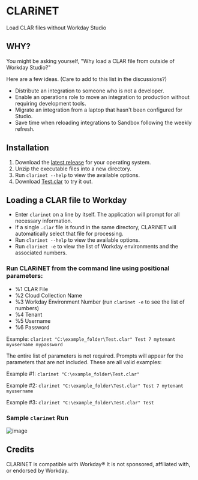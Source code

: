 # CLARiNET
Load CLAR files without Workday Studio

## WHY?
You might be asking yourself, "Why load a CLAR file from outside of Workday Studio?"

Here are a few ideas. (Care to add to this list in the discussions?)

- Distribute an integration to someone who is not a developer.
- Enable an operations role to move an integration to production without requiring development tools.
- Migrate an integration from a laptop that hasn't been configured for Studio.
- Save time when reloading integrations to Sandbox following the weekly refresh.

## Installation

1. Download the [latest release](https://github.com/swhitley/CLARiNET/releases/latest) for your operating system.
2. Unzip the executable files into a new directory.
3. Run `clarinet --help` to view the available options.
4. Download [Test.clar](https://github.com/swhitley/CLARiNET/blob/main/Test.clar) to try it out.

## Loading a CLAR file to Workday

- Enter `clarinet` on a line by itself.  The application will prompt for all necessary information.
- If a single `.clar` file is found in the same directory, CLARiNET will automatically select that file for processing.
- Run `clarinet --help` to view the available options.
- Run `clarinet -e` to view the list of Workday environments and the associated numbers.

### Run CLARiNET from the command line using positional parameters:

* %1 CLAR File<br/>
* %2 Cloud Collection Name<br/>
* %3 Workday Environment Number (run `clarinet -e` to see the list of numbers)<br/>
* %4 Tenant<br/>
* %5 Username<br/>
* %6 Password<br/>

Example: `clarinet "C:\example_folder\Test.clar" Test 7 mytenant myusername mypassword`

The entire list of parameters is not required. Prompts will appear for the parameters that are not included.  These are all valid examples:

Example #1: `clarinet "C:\example_folder\Test.clar"`

Example #2: `clarinet "C:\example_folder\Test.clar" Test 7 mytenant myusername`

Example #3: `clarinet "C:\example_folder\Test.clar" Test`

### Sample `clarinet` Run
![image](https://user-images.githubusercontent.com/413552/129465336-0168f0e3-7e75-4309-83e1-8aebe9b9ae6e.png)

## Credits

CLARiNET is compatible with Workday®
It is not sponsored, affiliated with, or endorsed by Workday.
